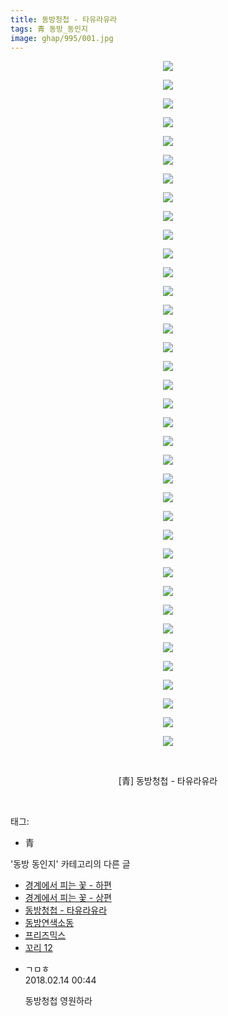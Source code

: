 ```yaml
---
title: 동방청첩 - 타유라유라
tags: 青 동방_동인지
image: ghap/995/001.jpg
---
```

<div class="article">
<p style="text-align: center; clear: none; float: none;"><img src="{{ site.nasurl }}/ghap/995/001.jpg"/></p>
<p style="text-align: center; clear: none; float: none;"><img src="{{ site.nasurl }}/ghap/995/002.jpg"/></p>
<p style="text-align: center; clear: none; float: none;"><img src="{{ site.nasurl }}/ghap/995/003.jpg"/></p>
<p style="text-align: center; clear: none; float: none;"><img src="{{ site.nasurl }}/ghap/995/004.jpg"/></p>
<p style="text-align: center; clear: none; float: none;"><img src="{{ site.nasurl }}/ghap/995/005.jpg"/></p>
<p style="text-align: center; clear: none; float: none;"><img src="{{ site.nasurl }}/ghap/995/006.jpg"/></p>
<p style="text-align: center; clear: none; float: none;"><img src="{{ site.nasurl }}/ghap/995/007.jpg"/></p>
<p style="text-align: center; clear: none; float: none;"><img src="{{ site.nasurl }}/ghap/995/008.jpg"/></p>
<p style="text-align: center; clear: none; float: none;"><img src="{{ site.nasurl }}/ghap/995/009.jpg"/></p>
<p style="text-align: center; clear: none; float: none;"><img src="{{ site.nasurl }}/ghap/995/010.jpg"/></p>
<p style="text-align: center; clear: none; float: none;"><img src="{{ site.nasurl }}/ghap/995/011.jpg"/></p>
<p style="text-align: center; clear: none; float: none;"><img src="{{ site.nasurl }}/ghap/995/012.jpg"/></p>
<p style="text-align: center; clear: none; float: none;"><img src="{{ site.nasurl }}/ghap/995/013.jpg"/></p>
<p style="text-align: center; clear: none; float: none;"><img src="{{ site.nasurl }}/ghap/995/014.jpg"/></p>
<p style="text-align: center; clear: none; float: none;"><img src="{{ site.nasurl }}/ghap/995/015.jpg"/></p>
<p style="text-align: center; clear: none; float: none;"><img src="{{ site.nasurl }}/ghap/995/016.jpg"/></p>
<p style="text-align: center; clear: none; float: none;"><img src="{{ site.nasurl }}/ghap/995/017.jpg"/></p>
<p style="text-align: center; clear: none; float: none;"><img src="{{ site.nasurl }}/ghap/995/018.jpg"/></p>
<p style="text-align: center; clear: none; float: none;"><img src="{{ site.nasurl }}/ghap/995/019.jpg"/></p>
<p style="text-align: center; clear: none; float: none;"><img src="{{ site.nasurl }}/ghap/995/020.jpg"/></p>
<p style="text-align: center; clear: none; float: none;"><img src="{{ site.nasurl }}/ghap/995/021.jpg"/></p>
<p style="text-align: center; clear: none; float: none;"><img src="{{ site.nasurl }}/ghap/995/022.jpg"/></p>
<p style="text-align: center; clear: none; float: none;"><img src="{{ site.nasurl }}/ghap/995/023.jpg"/></p>
<p style="text-align: center; clear: none; float: none;"><img src="{{ site.nasurl }}/ghap/995/024.jpg"/></p>
<p style="text-align: center; clear: none; float: none;"><img src="{{ site.nasurl }}/ghap/995/025.jpg"/></p>
<p style="text-align: center; clear: none; float: none;"><img src="{{ site.nasurl }}/ghap/995/026.jpg"/></p>
<p style="text-align: center; clear: none; float: none;"><img src="{{ site.nasurl }}/ghap/995/027.jpg"/></p>
<p style="text-align: center; clear: none; float: none;"><img src="{{ site.nasurl }}/ghap/995/028.jpg"/></p>
<p style="text-align: center; clear: none; float: none;"><img src="{{ site.nasurl }}/ghap/995/029.jpg"/></p>
<p style="text-align: center; clear: none; float: none;"><img src="{{ site.nasurl }}/ghap/995/030.jpg"/></p>
<p style="text-align: center; clear: none; float: none;"><img src="{{ site.nasurl }}/ghap/995/031.jpg"/></p>
<p style="text-align: center; clear: none; float: none;"><img src="{{ site.nasurl }}/ghap/995/032.jpg"/></p>
<p style="text-align: center; clear: none; float: none;"><img src="{{ site.nasurl }}/ghap/995/033.jpg"/></p>
<p style="text-align: center; clear: none; float: none;"><img src="{{ site.nasurl }}/ghap/995/034.jpg"/></p>
<p style="text-align: center; clear: none; float: none;"><img src="{{ site.nasurl }}/ghap/995/035.jpg"/></p>
<p style="text-align: center; clear: none; float: none;"><img src="{{ site.nasurl }}/ghap/995/036.jpg"/></p>
<p style="text-align: center; clear: none; float: none;"><img src="{{ site.nasurl }}/ghap/995/037.jpg"/></p>
<p style="text-align: center; clear: none; float: none;"><br/></p>
<p style="text-align: center; clear: none; float: none;">[青] 동방청첩 - 타유라유라</p>
<p><br/></p>
</div><div class="tagTrail">
<p>태그: </p>
<ul>
<li>青</li>
</ul>
</div><div class="another">
<p>'동방 동인지' 카테고리의 다른 글</p>
<ul>
<li><a href="/2016-07-21-ghap_998">경계에서 피는 꽃 - 하편</a></li>
<li><a href="/2016-07-21-ghap_997">경계에서 피는 꽃 - 상편</a></li>
<li><a href="/2016-07-21-ghap_995">동방청첩 - 타유라유라</a></li>
<li><a href="/2016-07-21-ghap_994">동방연색소동</a></li>
<li><a href="/2016-07-21-ghap_992">프리즈믹스</a></li>
<li><a href="/2016-07-21-ghap_991">꼬리 12</a></li>
</ul>
</div><div class="cb_module cb_fluid">
<div class="cb_wrt cb_profile">
<div class="comment">
<ul>
<li class="cb_thumb_off" id="comment15199223">
<div class="cb_comment_area">
<div class="cb_info_area">
<div class="cb_section">
<span class="cb_nick_name">ㄱㅁㅎ</span>
</div>
<div class="cb_section">
<span class="cb_date">2018.02.14 00:44 </span>
</div>
</div>
<div class="cb_dsc_comment">
<p class="cb_dsc">
											동방청첩 영원하라
										</p>
</div>
</div></li>
</ul>
</div>
</div><!-- commentList close -->
</div>